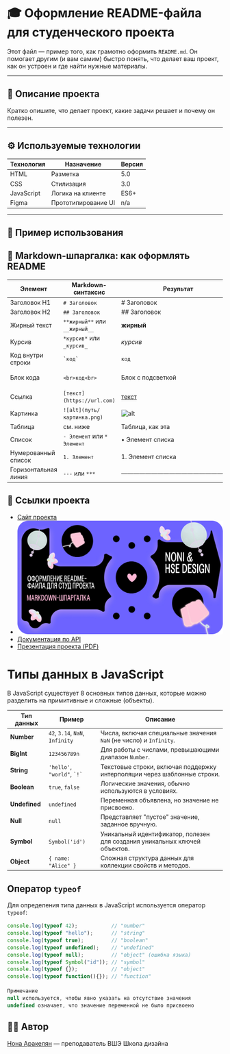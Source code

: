 # 🎓 Оформление README-файла для студенческого проекта

Этот файл — пример того, как грамотно оформить `README.md`. 
Он помогает другим (и вам самим) быстро понять, что делает ваш проект, как он устроен и где найти нужные материалы.

---

## 📖 Описание проекта

Кратко опишите, что делает проект, какие задачи решает и почему он полезен.  

---

## ⚙️ Используемые технологии

| Технология    | Назначение               | Версия     |
|---------------|---------------------------|------------|
| HTML          | Разметка                  | 5.0        |
| CSS           | Стилизация                | 3.0        |
| JavaScript    | Логика на клиенте         | ES6+       |
| Figma         | Прототипирование UI       | n/a        |

---

## 📌 Пример использования

## 🧾 Markdown-шпаргалка: как оформлять README

| Элемент            | Markdown-синтаксис              | Результат                              |
|--------------------|----------------------------------|----------------------------------------|
| Заголовок H1       | `# Заголовок`                   | # Заголовок                            |
| Заголовок H2       | `## Заголовок`                  | ## Заголовок                           |
| Жирный текст       | `**жирный**` или `__жирный__`   | **жирный**                             |
| Курсив             | `*курсив*` или `_курсив_`       | *курсив*                               |
| Код внутри строки  | `` `код` ``                     | `код`                                  |
| Блок кода          | <pre>```<br>код<br>```</pre>     | Блок с подсветкой                      |
| Ссылка             | `[текст](https://url.com)`      | [текст](https://url.com)               |
| Картинка           | `![alt](путь/картинка.png)`     | ![alt](путь/картинка.png)              |
| Таблица            | см. ниже                        | Таблица, как эта                      |
| Список             | `- Элемент` или `* Элемент`     | • Элемент списка                       |
| Нумерованный список| `1. Элемент`                    | 1. Элемент списка                      |
| Горизонтальная линия | `---` или `***`               | ―――――――――――――――――――                    |


## 🔗 Ссылки проекта

- [Сайт проекта](ссылка)
- [![Figma-дизайн](./images/img_cover.jpg)](https://www.figma.com/design/AO9zzow4LO5MQjqT1MNNYm/%D0%9D%D0%BE%D0%BD%D0%90-%D0%90%D1%80%D0%B0%D0%BA%D0%B5%D0%BB%D1%8F%D0%BD?node-id=0-1&t=D2ZLmZ1O5g1z7g1z-1)
- [Документация по API](ссылка)
- [Презентация проекта (PDF)](ссылка)



# Типы данных в JavaScript

В JavaScript существует 8 основных типов данных, которые можно разделить на примитивные и сложные (объекты).

| **Тип данных**  | **Пример**                      | **Описание**                                                                      |
|------------------|---------------------------------|----------------------------------------------------------------------------------|
| **Number**       | `42`, `3.14`, `NaN`, `Infinity`| Числа, включая специальные значения `NaN` (не число) и `Infinity`.              |
| **BigInt**       | `123456789n`                   | Для работы с числами, превышающими диапазон `Number`.                           |
| **String**       | `'hello'`, `"world"`, `` `!` ``| Текстовые строки, включая поддержку интерполяции через шаблонные строки.         |
| **Boolean**      | `true`, `false`                | Логические значения, обычно используются в условиях.                            |
| **Undefined**    | `undefined`                   | Переменная объявлена, но значение не присвоено.                                 |
| **Null**         | `null`                        | Представляет "пустое" значение, заданное вручную.                               |
| **Symbol**       | `Symbol('id')`                | Уникальный идентификатор, полезен для создания уникальных ключей объектов.      |
| **Object**       | `{ name: "Alice" }`           | Сложная структура данных для коллекции свойств и методов.                       |

## Оператор `typeof`

Для определения типа данных в JavaScript используется оператор `typeof`:

```javascript
console.log(typeof 42);           // "number"
console.log(typeof "hello");      // "string"
console.log(typeof true);         // "boolean"
console.log(typeof undefined);    // "undefined"
console.log(typeof null);         // "object" (ошибка языка)
console.log(typeof Symbol("id")); // "symbol"
console.log(typeof {});           // "object"
console.log(typeof function(){}); // "function"

Примечание
null используется, чтобы явно указать на отсутствие значения
undefined означает, что значение переменной не было присвоено


```
## 👨‍💻 Автор
[Нона Аракелян](https://github.com/nonitut) — преподаватель ВШЭ Школа дизайна

